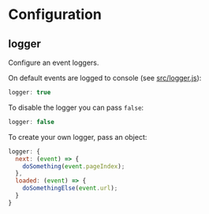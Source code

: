 # Configuration

## logger

Configure an event loggers. 

On default events are logged to console (see [src/logger.js](../src/logger.js)):

```js
logger: true
```

To disable the logger you can pass `false`:

```js
logger: false
```

To create your own logger, pass an object:

```js
logger: {
  next: (event) => {
    doSomething(event.pageIndex);
  },
  loaded: (event) => {
    doSomethingElse(event.url);
  }
}
```
